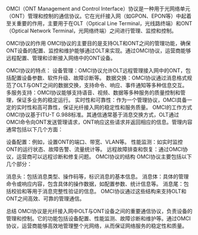 OMCI（ONT Management and Control Interface）协议是一种用于光网络单元（ONT）管理和控制的通信协议。它在光纤接入网（如GPON、EPON等）中起着至关重要的作用，主要用于在OLT（Optical Line Terminal，光线路终端）和ONT（Optical Network Terminal，光网络终端）之间进行管理、监控和控制。

OMCI协议的作用
OMCI协议的主要目的是支持OLT和ONT之间的管理功能，确保ONT设备的配置、监控和维护能够通过OLT来实现。通过OMCI协议，运营商能够远程配置、管理和诊断接入网络中的ONT设备。

OMCI协议的特点：
设备管理：OMCI协议允许OLT远程管理接入网中的ONT，包括配置设备参数、软件升级、故障诊断等。
数据交换：OMCI协议通过消息格式规范了OLT与ONT之间的数据交换，支持命令、响应、事件通知等多种信息交互。
多服务支持：OMCI协议能够支持语音、视频、数据等多种服务的质量控制和管理，保证多业务的稳定运行。
实时性和可靠性：作为一个管理协议，OMCI具备一定的实时性和高可靠性，保证光纤接入网的稳定性和服务质量。
OMCI的工作方式
OMCI协议基于ITU-T G.988标准。其通信通常基于消息交换方式，OLT通过OMCI命令向ONT发送管理请求，ONT响应这些请求并返回相应的信息。管理内容通常包括以下几个方面：

设备配置：例如，设置ONT的端口、带宽、VLAN等。
性能监测：如实时监控ONT的运行状态、故障告警、流量统计等。
远程故障排查和恢复：通过OMCI协议，运营商可以远程诊断和修复问题。
OMCI协议的结构
OMCI协议主要包括以下几个部分：

消息头：包括消息类型、操作码等，标识消息的基本信息。
消息体：具体的管理命令或响应内容，包含具体的操作数据，如配置参数、统计信息等。
消息尾：包括校验和等用于消息完整性验证的信息。
OMCI协议通过这些结构来支持OLT和ONT之间高效、可靠的管理通信。

总结
OMCI协议是光纤接入网中OLT与ONT设备之间的重要通信协议，负责设备的管理和控制。它的功能包括设备配置、性能监测、故障诊断和维护等。通过OMCI协议，运营商能够高效地管理整个光网络，从而保证网络服务的稳定性和质量。
